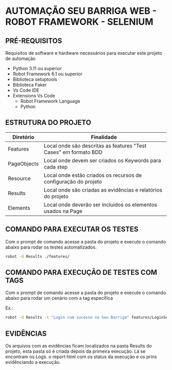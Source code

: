 # AUTOMAÇÃO SEU BARRIGA WEB - ROBOT FRAMEWORK - SELENIUM
## PRÉ-REQUISITOS
Requisitos de software e hardware necessários para executar este projeto de automação


* Python 3.11 ou superior
* Robot Framework 6.1 ou superior
* Biblioteca setuptools
* Biblioteca Faker 
* Vs Code IDE
* Extensions Vs Code
    * Robot Framework Language
    * Python

## ESTRUTURA DO PROJETO

| Diretório                         | Finalidade                                                                                                 | 
|--------------------------------|------------------------------------------------------------------------------------------------------------|
| Features           | Local onde são descritas as features "Test Cases" em formato BDD                                           |
| PageObjects               | Local onde devem ser criados os Keywords para cada step                   |
| Resource             | Local onde estão criados os recursos de configuração do projeto                                                           |
| Results             | Local onde são criadas as evidências e relatórios do projeto                                        |
| Elements            | Local onde deverão ser incluidos os elementos usados na Page        |


## COMANDO PARA EXECUTAR OS TESTES

Com o prompt de comando acesse a pasta do projeto e execute o comando abaixo para rodar os testes automatizados.

```sh default
robot -d Results ./features/
```

## COMANDO PARA EXECUÇÃO DE TESTES COM TAGS

Com o prompt de comando acesse a pasta do projeto e execute o comando abaixo para rodar um cenário com a tag específica

Ex.:
```sh default
robot -d Results -t "Login com sucesso no Seu Barriga" features/LoginSeuBarriga.robot
```

## EVIDÊNCIAS
Os arquivos com as evidências ficam localizados na pasta Results do projeto, esta pasta só é criada depois da primeira execução. Lá se encontram os Logs. o report html com os status da execução e os prins evidênciando a execução.
